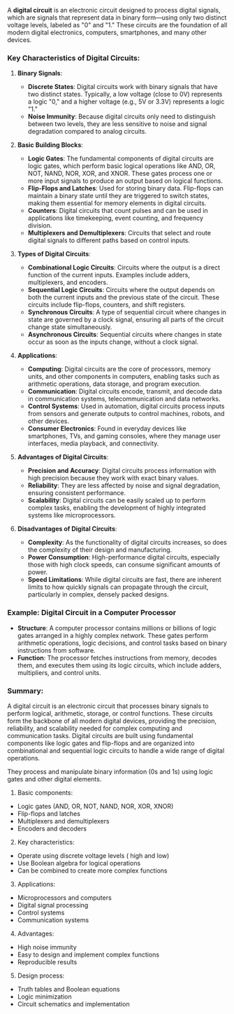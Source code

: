 A **digital circuit** is an electronic circuit designed to process digital signals, which are signals that represent data in binary form—using only two distinct voltage levels,  labeled as "0" and "1." These circuits are the foundation of all modern digital electronics,  computers, smartphones, and many other devices.

### Key Characteristics of Digital Circuits:

1. **Binary Signals**:
   - **Discrete States**: Digital circuits work with binary signals that have two distinct states. Typically, a low voltage (close to 0V) represents a logic "0," and a higher voltage (e.g., 5V or 3.3V) represents a logic "1."
   - **Noise Immunity**: Because digital circuits only need to distinguish between two levels, they are less sensitive to noise and signal degradation compared to analog circuits.

2. **Basic Building Blocks**:
   - **Logic Gates**: The fundamental components of digital circuits are logic gates, which perform basic logical operations like AND, OR, NOT, NAND, NOR, XOR, and XNOR. These gates process one or more input signals to produce an output based on logical functions.
   - **Flip-Flops and Latches**: Used for storing binary data. Flip-flops can maintain a binary state until they are triggered to switch states, making them essential for memory elements in digital circuits.
   - **Counters**: Digital circuits that count pulses and can be used in applications like timekeeping, event counting, and frequency division.
   - **Multiplexers and Demultiplexers**: Circuits that select and route digital signals to different paths based on control inputs.

3. **Types of Digital Circuits**:
   - **Combinational Logic Circuits**: Circuits where the output is a direct function of the current inputs. Examples include adders, multiplexers, and encoders.
   - **Sequential Logic Circuits**: Circuits where the output depends on both the current inputs and the previous state of the circuit. These circuits include flip-flops, counters, and shift registers.
   - **Synchronous Circuits**: A type of sequential circuit where changes in state are governed by a clock signal, ensuring all parts of the circuit change state simultaneously.
   - **Asynchronous Circuits**: Sequential circuits where changes in state occur as soon as the inputs change, without a clock signal.

4. **Applications**:
   - **Computing**: Digital circuits are the core of processors, memory units, and other components in computers, enabling tasks such as arithmetic operations, data storage, and program execution.
   - **Communication**: Digital circuits encode, transmit, and decode data in communication systems,  telecommunication and data networks.
   - **Control Systems**: Used in automation, digital circuits process inputs from sensors and generate outputs to control machines, robots, and other devices.
   - **Consumer Electronics**: Found in everyday devices like smartphones, TVs, and gaming consoles, where they manage user interfaces, media playback, and connectivity.

5. **Advantages of Digital Circuits**:
   - **Precision and Accuracy**: Digital circuits process information with high precision because they work with exact binary values.
   - **Reliability**: They are less affected by noise and signal degradation, ensuring consistent performance.
   - **Scalability**: Digital circuits can be easily scaled up to perform complex tasks, enabling the development of highly integrated systems like microprocessors.

6. **Disadvantages of Digital Circuits**:
   - **Complexity**: As the functionality of digital circuits increases, so does the complexity of their design and manufacturing.
   - **Power Consumption**: High-performance digital circuits, especially those with high clock speeds, can consume significant amounts of power.
   - **Speed Limitations**: While digital circuits are fast, there are inherent limits to how quickly signals can propagate through the circuit, particularly in complex, densely packed designs.

### Example: Digital Circuit in a Computer Processor
- **Structure**: A computer processor contains millions or billions of logic gates arranged in a highly complex network. These gates perform arithmetic operations, logic decisions, and control tasks based on binary instructions from software.
- **Function**: The processor fetches instructions from memory, decodes them, and executes them using its logic circuits, which include adders, multipliers, and control units.

### Summary:
A digital circuit is an electronic circuit that processes binary signals to perform logical, arithmetic, storage, or control functions. These circuits form the backbone of all modern digital devices, providing the precision, reliability, and scalability needed for complex computing and communication tasks. Digital circuits are built using fundamental components like logic gates and flip-flops and are organized into combinational and sequential logic circuits to handle a wide range of digital operations.

They process and manipulate binary information (0s and 1s) using logic gates and other digital elements.

1. Basic components:
- Logic gates (AND, OR, NOT, NAND, NOR, XOR, XNOR)
- Flip-flops and latches
- Multiplexers and demultiplexers
- Encoders and decoders

2. Key characteristics:
- Operate using discrete voltage levels ( high and low)
- Use Boolean algebra for logical operations
- Can be combined to create more complex functions

3. Applications:
- Microprocessors and computers
- Digital signal processing
- Control systems
- Communication systems

4. Advantages:
- High noise immunity
- Easy to design and implement complex functions
- Reproducible results

5. Design process:
- Truth tables and Boolean equations
- Logic minimization
- Circuit schematics and implementation
